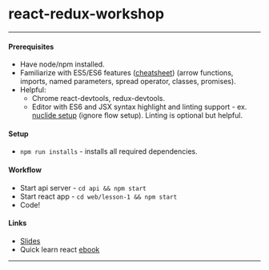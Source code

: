 # react-redux-workshop

---

#### Prerequisites

+ Have node/npm installed.
+ Familiarize with ES5/ES6 features ([cheatsheet][es6-cheatsheet]) (arrow functions, imports, named parameters, spread operator, classes, promises).
+ Helpful:
  - Chrome react-devtools, redux-devtools.
  - Editor with ES6 and JSX syntax highlight and linting support - ex. [nuclide setup][nuclide-setup] (ignore flow setup). Linting is optional but helpful.


#### Setup

+ `npm run installs` - installs all required dependencies.

#### Workflow

+ Start api server - `cd api && npm start`
+ Start react app - `cd web/lesson-1 && npm start`
+ Code!

#### Links

+ [Slides][slides]
+ Quick learn react [ebook][react-ref]

---
[es6-cheatsheet]: https://github.com/DrkSephy/es6-cheatsheet
[nuclide-setup]: https://egghead.io/lessons/react-setup-nuclide-to-use-flow-and-eslint-mac
[react-ref]: https://www.robinwieruch.de/the-road-to-learn-react/
[slides]: https://buz-zard.github.io/react-redux-workshop/#/
